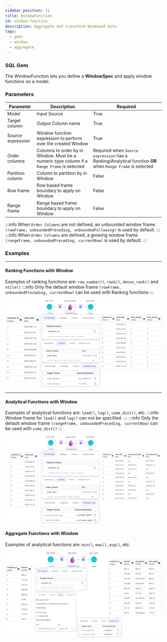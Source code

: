 ```yaml
---
sidebar_position: 11
title: WindowFunction
id: window-function
description: Aggregate and transform Windowed data
tags:
  - gems
  - window
  - aggregate
---
```


<h3><span class="badge">SQL Gem</span></h3>

The WindowFunction lets you define a **WindowSpec** and apply window functions on a model.

### Parameters

| Parameter         | Description                                                                                 | Required                                                                                                  |
| ----------------- | ------------------------------------------------------------------------------------------- | --------------------------------------------------------------------------------------------------------- |
| Model             | Input Source                                                                                | True                                                                                                      |
| Target column     | Output Column name                                                                          | True                                                                                                      |
| Source expression | Window function expression to perform over the created Window                               | True                                                                                                      |
| Order columns     | Columns to order by in Window. Must be a numeric type column if a `Range Frame` is selected | Required when `Source expression` has a Ranking/Analytical function **OR** when `Range Frame` is selected |
| Partition column  | Column to partition by in Window                                                            | False                                                                                                     |
| Row frame         | Row based frame boundary to apply on Window                                                 | False                                                                                                     |
| Range frame       | Range based frame boundary to apply on Window                                               | False                                                                                                     |

:::info
When `Order Columns` are not defined, an unbounded window frame `(rowFrame, unboundedPreceding, unboundedFollowing)` is used by default.
:::
:::info
When `Order Columns` are defined, a growing window frame `(rangeFrame, unboundedPreceding, currentRow)` is used by default.
:::

### Examples

---

#### Ranking Functions with Window

Examples of ranking functions are: `row_number()`, `rank()`, `dense_rank()` and `ntile()`
:::info
Only the default window frame `(rowFrame, unboundedPreceding, currentRow)` can be used with Ranking functions
:::

![Example usage of Window - Ranking](./img/window_eg_ranking.png)

---

#### Analytical Functions with Window

Examples of analytical functions are: `lead()`, `lag()`, `cume_dist()`, etc.
:::info
Window frame for `lead()` and `lag()` can not be specified.
:::
:::info
Only the default window frame `(rangeFrame, unboundedPreceding, currentRow)` can be used with `cume_dist()`
:::

![Example usage of Window - Analytical](./img/window_eg_analytical.png)

#### Aggregate Functions with Window

Examples of analytical functions are: `min()`, `max()`, `avg()`, etc.

![Example usage of Window - Aggregate](./img/window_eg_agg.png)
